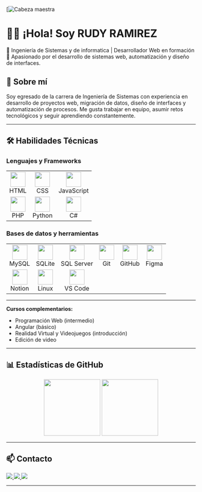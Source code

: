 [![Cabeza maestra](https://static.wixstatic.com/media/1524b3_f37b4cc86f1b4beab56e5c2dca8a52ef~mv2.gif)

# 👨‍💻 ¡Hola! Soy RUDY RAMIREZ

📍 Ingeniería de Sistemas y de informatica | Desarrollador Web en formación  
🎯 Apasionado por el desarrollo de sistemas web, automatización y diseño de interfaces.


## 📄 Sobre mí

Soy egresado de la carrera de Ingeniería de Sistemas con experiencia en desarrollo de proyectos web, migración de datos, diseño de interfaces y automatización de procesos. Me gusta trabajar en equipo, asumir retos tecnológicos y seguir aprendiendo constantemente.

---

## 🛠️ Habilidades Técnicas

### Lenguajes y Frameworks

<table>
  <tr>
    <td align="center"><img src="https://cdn.jsdelivr.net/gh/devicons/devicon/icons/html5/html5-original.svg" height="40" /><br/>HTML</td>
    <td align="center"><img src="https://cdn.jsdelivr.net/gh/devicons/devicon/icons/css3/css3-original.svg" height="40" /><br/>CSS</td>
    <td align="center"><img src="https://cdn.jsdelivr.net/gh/devicons/devicon/icons/javascript/javascript-original.svg" height="40" /><br/>JavaScript</td>
 
  
  </tr>
  <tr>
    <td align="center"><img src="https://cdn.jsdelivr.net/gh/devicons/devicon/icons/php/php-original.svg" height="40" /><br/>PHP</td>
    <td align="center"><img src="https://cdn.jsdelivr.net/gh/devicons/devicon/icons/python/python-original.svg" height="40" /><br/>Python</td>
    <td align="center"><img src="https://cdn.jsdelivr.net/gh/devicons/devicon/icons/csharp/csharp-original.svg" height="40" /><br/>C#</td>
   
</table>

### Bases de datos y herramientas

<table>
  <tr>
    <td align="center"><img src="https://cdn.jsdelivr.net/gh/devicons/devicon/icons/mysql/mysql-original.svg" height="40" /><br/>MySQL</td>
    <td align="center"><img src="https://cdn.jsdelivr.net/gh/devicons/devicon/icons/sqlite/sqlite-original.svg" height="40" /><br/>SQLite</td>
    <td align="center"><img src="https://cdn.jsdelivr.net/gh/devicons/devicon/icons/microsoftsqlserver/microsoftsqlserver-plain.svg" height="40" /><br/>SQL Server</td>
    <td align="center"><img src="https://cdn.jsdelivr.net/gh/devicons/devicon/icons/git/git-original.svg" height="40" /><br/>Git</td>
    <td align="center"><img src="https://cdn.jsdelivr.net/gh/devicons/devicon/icons/github/github-original.svg" height="40" /><br/>GitHub</td>
    <td align="center"><img src="https://cdn.jsdelivr.net/gh/devicons/devicon/icons/figma/figma-original.svg" height="40" /><br/>Figma</td>
  </tr>
  <tr>
    <td align="center"><img src="https://cdn.jsdelivr.net/gh/devicons/devicon/icons/notion/notion-original.svg" height="40" /><br/>Notion</td>
    <td align="center"><img src="https://cdn.jsdelivr.net/gh/devicons/devicon/icons/linux/linux-original.svg" height="40" /><br/>Linux</td>
    <td align="center"><img src="https://cdn.jsdelivr.net/gh/devicons/devicon/icons/vscode/vscode-original.svg" height="40" /><br/>VS Code</td>
  </tr>
</table>

---



**Cursos complementarios:**
- Programación Web (intermedio)
- Angular (básico)
- Realidad Virtual y Videojuegos (introducción)
- Edición de video

---

## 📊 Estadísticas de GitHub

<div align="center">
  <img src="https://github-readme-stats.vercel.app/api?username=RUDDYDP&show_icons=true&theme=dracula" height="150" />
  <img src="https://github-readme-stats.vercel.app/api/top-langs/?username=RUDDYDP&layout=compact&theme=dracula" height="150" />
</div>

---

## 📫 Contacto

<div align="left">
  <a href="mailto:example@gmail.com">
    <img src="https://img.shields.io/badge/Gmail-D14836?style=for-the-badge&logo=gmail&logoColor=white" />
  </a>
  <a href="https://linkedin.com/in/tuusuario" target="_blank">
    <img src="https://img.shields.io/badge/LinkedIn-0077B5?style=for-the-badge&logo=linkedin&logoColor=white" />
  </a>
  <a href="https://tuusuario.github.io/" target="_blank">
    <img src="https://img.shields.io/badge/Portafolio-000000?style=for-the-badge&logo=github&logoColor=white" />
  </a>
</div>

---
